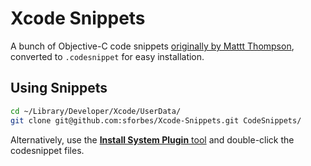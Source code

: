 # Xcode Snippets

A bunch of Objective-C code snippets [originally by Mattt Thompson](https://github.com/mattt/Xcode-Snippets), converted to `.codesnippet` for easy installation.

## Using Snippets

```bash
cd ~/Library/Developer/Xcode/UserData/
git clone git@github.com:sforbes/Xcode-Snippets.git CodeSnippets/
```

Alternatively, use the [**Install System Plugin** tool](https://github.com/n-b/InstallSystemPlugins) and double-click the codesnippet files.
